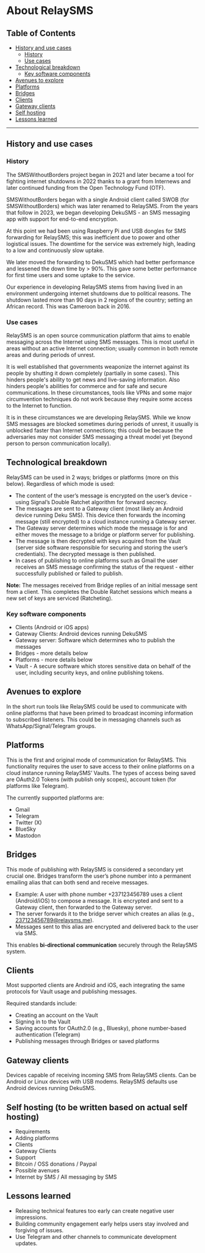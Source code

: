 # About RelaySMS

## Table of Contents

- [History and use cases](#history-and-use-cases)
  - [History](#history)
  - [Use cases](#use-cases)
- [Technological breakdown](#technological-breakdown)
  - [Key software components](#key-software-components)
- [Avenues to explore](#avenues-to-explore)
- [Platforms](#platforms)
- [Bridges](#bridges)
- [Clients](#clients)
- [Gateway clients](#gateway-clients)
- [Self hosting](#self-hosting-to-be-written-based-on-actual-self-hosting)
- [Lessons learned](#lessons-learned)

---

## History and use cases

### History

The SMSWithoutBorders project began in 2021 and later became a tool for fighting internet shutdowns in 2022 thanks to a grant from Internews and later continued funding from the Open Technology Fund (OTF).

SMSWithoutBorders began with a single Android client called SWOB (for SMSWithoutBorders) which was later renamed to RelaySMS. From the years that follow in 2023, we began developing DekuSMS - an SMS messaging app with support for end-to-end encryption.

At this point we had been using Raspberry Pi and USB dongles for SMS forwarding for RelaySMS; this was inefficient due to power and other logistical issues. The downtime for the service was extremely high, leading to a low and continuously slow uptake.

We later moved the forwarding to DekuSMS which had better performance and lessened the down time by > 90%. This gave some better performance for first time users and some uptake to the service.

Our experience in developing RelaySMS stems from having lived in an environment undergoing internet shutdowns due to political reasons. The shutdown lasted more than 90 days in 2 regions of the country; setting an African record. This was Cameroon back in 2016.

### Use cases

RelaySMS is an open source communication platform that aims to enable messaging across the Internet using SMS messages. This is most useful in areas without an active Internet connection; usually common in both remote areas and during periods of unrest.

It is well established that governments weaponize the internet against its people by shutting it down completely (partially in some cases). This hinders people's ability to get news and live-saving information. Also hinders people's abilities for commerce and for safe and secure communications. In these circumstances, tools like VPNs and some major circumvention techniques do not work because they require some access to the Internet to function.

It is in these circumstances we are developing RelaySMS. While we know SMS messages are blocked sometimes during periods of unrest, it usually is unblocked faster than Internet connections; this could be because the adversaries may not consider SMS messaging a threat model yet (beyond person to person communication locally).

## Technological breakdown

RelaySMS can be used in 2 ways; bridges or platforms (more on this below). Regardless of which mode is used:

- The content of the user’s message is encrypted on the user’s device - using Signal’s Double Ratchet algorithm for forward secrecy.
- The messages are sent to a Gateway client (most likely an Android device running Deku SMS). This device then forwards the incoming message (still encrypted) to a cloud instance running a Gateway server.
- The Gateway server determines which mode the message is for and either moves the message to a bridge or platform server for publishing.
- The message is then decrypted with keys acquired from the Vault (server side software responsible for securing and storing the user’s credentials). The decrypted message is then published.
- In cases of publishing to online platforms such as Gmail the user receives an SMS message confirming the status of the request - either successfully published or failed to publish.

**Note:** The messages received from Bridge replies of an initial message sent from a client. This completes the Double Ratchet sessions which means a new set of keys are serviced (Ratcheting).

### Key software components

- Clients (Android or iOS apps)
- Gateway Clients: Android devices running DekuSMS
- Gateway server: Software which determines who to publish the messages
- Bridges - more details below
- Platforms - more details below
- Vault - A secure software which stores sensitive data on behalf of the user, including security keys, and online publishing tokens.

## Avenues to explore

In the short run tools like RelaySMS could be used to communicate with online platforms that have been primed to broadcast incoming information to subscribed listeners. This could be in messaging channels such as WhatsApp/Signal/Telegram groups.

## Platforms

This is the first and original mode of communication for RelaySMS. This functionality requires the user to save access to their online platforms on a cloud instance running RelaySMS’ Vaults. The types of access being saved are OAuth2.0 Tokens (with publish only scopes), account token (for platforms like Telegram).

The currently supported platforms are:

- Gmail
- Telegram
- Twitter (X)
- BlueSky
- Mastodon

## Bridges

This mode of publishing with RelaySMS is considered a secondary yet crucial one. Bridges transform the user’s phone number into a permanent emailing alias that can both send and receive messages.

- Example: A user with phone number +237123456789 uses a client (Android/iOS) to compose a message. It is encrypted and sent to a Gateway client, then forwarded to the Gateway server.
- The server forwards it to the bridge server which creates an alias (e.g., 237123456789@relaysms.me).
- Messages sent to this alias are encrypted and delivered back to the user via SMS.

This enables **bi-directional communication** securely through the RelaySMS system.

## Clients

Most supported clients are Android and iOS, each integrating the same protocols for Vault usage and publishing messages.

Required standards include:

- Creating an account on the Vault
- Signing in to the Vault
- Saving accounts for OAuth2.0 (e.g., Bluesky), phone number-based authentication (Telegram)
- Publishing messages through Bridges or saved platforms

## Gateway clients

Devices capable of receiving incoming SMS from RelaySMS clients. Can be Android or Linux devices with USB modems. RelaySMS defaults use Android devices running DekuSMS.

## Self hosting (to be written based on actual self hosting)

- Requirements
- Adding platforms
- Clients
- Gateway Clients
- Support
- Bitcoin / OSS donations / Paypal
- Possible avenues
- Internet by SMS / All messaging by SMS

## Lessons learned

- Releasing technical features too early can create negative user impressions.
- Building community engagement early helps users stay involved and forgiving of issues.
- Use Telegram and other channels to communicate development updates.
